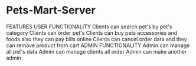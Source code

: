 # Pets-Mart-Server
FEATURES
USER FUNCTIONALITY
Clients can search pet's by pet's category
Clients can order pet's
Clients can buy pets accessories and foods also they can pay bills online
Clients can cancel order data and they can remove product from cart
ADMIN FUNCTIONALITY
Admin can manage all pet's data
Admin can manage clients all order
Admin can make another admin
